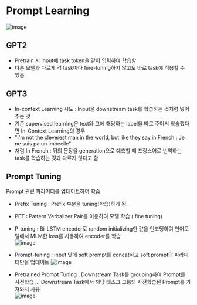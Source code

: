 # Prompt Learning
![image](https://user-images.githubusercontent.com/32005272/235350735-bb6470cc-d327-461c-abf6-76e7cf50718b.png)

## GPT2
- Pretrain 시 input에 task token을 같이 입력하여 학습함
- 다른 모델과 다르게 각 task마다 fine-tuning하지 않고도 바로 task에 적용할 수 있음

## GPT3
- In-context Learning 시도 : Input을 downstream task를 학습하는 것처럼 넣어주는 것
- 기존 supervised learning은 text와 그에 해당하는 label을 따로 주어서 학습했다면 In-Context Learning의 경우 
- "I'm not the cleverest man in the world, but like they say in French : Je ne suis pa un imbecile"
- 처럼 In French : 뒤의 문장을 generation으로 예측할 때 프랑스어로 번역하는 task를 학습하는 것과 다르지 않다고 함

## Prompt Tuning
Prompt 관련 파라미터를 업데이트하여 학습
- Prefix Tuning : Prefix 부분을 tuning(햑습)하게 됨. 
- PET : Pattern Verbalizer Pair를 이용하여 모델 학습 ( fine tuning)
- P-tuning : Bi-LSTM encoder로 random initializing한 값을 인코딩하여 언어모델에서 MLM한 loss를 사용하여 encoder를 학습  
  ![image](https://user-images.githubusercontent.com/32005272/235351163-6f5c2f24-e415-4647-a356-dddfecee5b75.png)

- Prompt-tuning : input 앞에 soft prompt를 concat하고 soft prompt의 파라미터만을 업데이트
  ![image](https://user-images.githubusercontent.com/32005272/235351231-20c47745-a43d-4e06-9d95-2a950c2538bf.png)

- Pretrained Prompt Tuning : Downstream Task를 grouping하여 Prompt를 사전학습 ... Downstream Task에서 해당 태스크 그룹의 사전학습된 Prompt를 가져와서 사용  
  ![image](https://user-images.githubusercontent.com/32005272/235351189-f3f777f9-be4c-4c52-a852-669af522e8dd.png)
